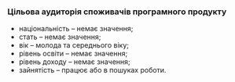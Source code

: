 ### Цільова аудиторія споживачів програмного продукту

- національність – немає значення;  
- стать – немає значення;  
- вік – молода та середнього віку;  
- рівень освіти – немає значення;  
- рівень доходу – немає значення;  
- зайнятість – працює або в пошуках роботи. 
